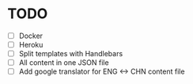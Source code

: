 # TODO

- [ ] Docker
- [ ] Heroku
- [ ] Split templates with Handlebars
- [ ] All content in one JSON file
- [ ] Add google translator for ENG <-> CHN content file